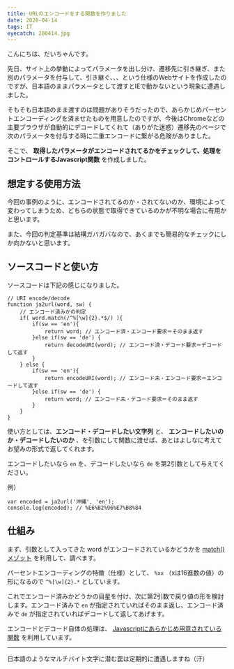 ```yaml
---
title: URLのエンコードをする関数を作りました
date: 2020-04-14
tags: IT
eyecatch: 200414.jpg
---
```


こんにちは、だいちゃんです。

先日、サイト上の挙動によってパラメータを出し分け、遷移先に引き継ぎ、また別のパラメータを付与して、引き継ぐ、、、という仕様のWebサイトを作成したのですが、日本語のままパラメータとして渡すとIEで動かないという現象に遭遇しました。

そもそも日本語のまま渡すのは問題がありそうだったので、あらかじめパーセントエンコーディングを済ませたものを用意したのですが、今後はChromeなどの主要ブラウザが自動的にデコードしてくれて（ありがた迷惑）遷移先のページで次のパラメータを付与する時に二重エンコードに繋がる危険がありました。

そこで、 **取得したパラメータがエンコードされてるかをチェックして、処理をコントロールするJavascript関数** を作成しました。

## 想定する使用方法

今回の事例のように、エンコードされてるのか・されてないのか、環境によって変わってしまうため、どちらの状態で取得できているのかが不明な場合に有用かと思います。

また、今回の判定基準は結構ガバガバなので、あくまでも簡易的なチェックにしか向かないと思います。

## ソースコードと使い方

ソースコードは下記の感じになりました。

```
// URI encode/decode
function ja2url(word, sw) {
    // エンコード済みかの判定
    if( word.match(/^%[\w]{2}.*$/) ){
        if(sw == 'en'){
            return word; // エンコード済・エンコード要求＝そのまま返す
        }else if(sw == 'de') {
            return decodeURI(word); // エンコード済・デコード要求＝デコードして返す
        }
    } else {
        if(sw == 'en'){
            return encodeURI(word); // エンコード未・エンコード要求＝エンコードして返す
        }else if(sw == 'de') {
            return word; // エンコード未・デコード要求＝そのまま返す
        }
    }
}
```

使い方としては、**エンコード・デコードしたい文字列** と、 **エンコードしたいのか・デコードしたいのか** 、を引数にして関数に渡せば、あとはよしなに考えてお望みの形式で返してくれます。

エンコードしたいなら `en` を、デコードしたいなら `de` を第2引数として与えてください。

例）

```
var encoded = ja2url('沖縄', 'en');
console.log(encoded); // %E6%B2%96%E7%B8%84
```

## 仕組み

まず、引数として入ってきた word がエンコードされているかどうかを [match()メゾット](https://developer.mozilla.org/ja/docs/Web/JavaScript/Reference/Global_Objects/String/match) を利用して、調べます。

パーセントエンコーディングの特徴（仕様）として、 `%xx` （xは16進数の値）の形になるので `^%[\w]{2}.*` としています。

これでエンコード済みかどうかの目星を付け、次に第2引数で戻り値の形を検討します。エンコード済みで `en` が指定されていればそのまま返し、エンコード済みで `de` が指定されていればデコードして返してあげます。

エンコードとデコード自体の処理は、 [Javascriptにあらかじめ用意されている関数](https://developer.mozilla.org/ja/docs/Web/JavaScript/Reference/Global_Objects/encodeURI) を利用しています。

-----

日本語のようなマルチバイト文字に潜む罠は定期的に遭遇しますね（汗）
